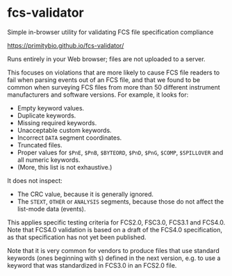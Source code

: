 # fcs-validator
Simple in-browser utility for validating FCS file specification compliance

https://primitybio.github.io/fcs-validator/

Runs entirely in your Web browser; files are not uploaded to a server.

This focuses on violations that are more likely to cause FCS file readers to
fail when parsing events out of an FCS file, and that we found to be common when
surveying FCS files from more than 50 different instrument manufacturers and
software versions. For example, it looks for:

  * Empty keyword values.
  * Duplicate keywords.
  * Missing required keywords.
  * Unacceptable custom keywords.
  * Incorrect `DATA` segment coordinates.
  * Truncated files.
  * Proper values for `$PnE`, `$PnB`, `$BYTEORD`, `$PnD`, `$PnG`, `$COMP`,
    `$SPILLOVER` and all numeric keywords.
  * (More, this list is not exhaustive.)

It does not inspect:

  * The CRC value, because it is generally ignored.
  * The `STEXT`, `OTHER` or `ANALYSIS` segments, because those do not affect the
    list-mode data (events).

This applies specific testing criteria for FCS2.0, FSC3.0, FCS3.1 and FCS4.0.
Note that FCS4.0 validation is based on a draft of the FCS4.0 specification, as
that specification has not yet been published.

Note that it is very common for vendors to produce files that use standard
keywords (ones beginning with `$`) defined in the next version, e.g. to use a
keyword that was standardized in FCS3.0 in an FCS2.0 file.
